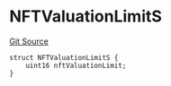 # NFTValuationLimitS
[Git Source](https://github.com/thrackle-io/tron/blob/703713c2070ab34d0f0fc0114244d5a3fa7ac84a/src/client/token/handler/diamond/RuleStorage.sol)


```solidity
struct NFTValuationLimitS {
    uint16 nftValuationLimit;
}
```

